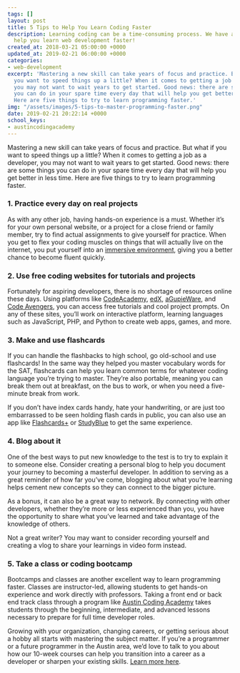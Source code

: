 ```yaml
---
tags: []
layout: post
title: 5 Tips to Help You Learn Coding Faster
description: Learning coding can be a time-consuming process. We have a few tips to
  help you learn web development faster!
created_at: 2018-03-21 05:00:00 +0000
updated_at: 2019-02-21 06:00:00 +0000
categories:
- web-development
excerpt: 'Mastering a new skill can take years of focus and practice. But what if
  you want to speed things up a little? When it comes to getting a job as a web developer,
  you may not want to wait years to get started. Good news: there are some things
  you can do in your spare time every day that will help you get better in less time.
  Here are five things to try to learn programming faster.'
img: "/assets/images/5-tips-to-master-programming-faster.png"
date: 2019-02-21 20:22:14 +0000
school_keys:
- austincodingacademy
---
```

Mastering a new skill can take years of focus and practice. But what if you want to speed things up a little? When it comes to getting a job as a developer, you may not want to wait years to get started. Good news: there are some things you can do in your spare time every day that will help you get better in less time. Here are five things to try to learn programming faster.

### 1. Practice every day on real projects

As with any other job, having hands-on experience is a must. Whether it’s for your own personal website, or a project for a close friend or family member, try to find actual assignments to give yourself for practice. When you get to flex your coding muscles on things that will actually live on the internet, you put yourself into an [immersive environment](https://austincodingacademy.com/blog/how-the-principles-of-language-learning-can-help-you-code-better), giving you a better chance to become fluent quickly.

### 2. Use free coding websites for tutorials and projects

Fortunately for aspiring developers, there is no shortage of resources online these days. Using platforms like [CodeAcademy](http://www.codecademy.com/), [edX](https://www.edx.org/), [aGupieWare](http://agupieware.com/), and [Code Avengers](http://www.codeavengers.com/), you can access free tutorials and cool project prompts. On any of these sites, you’ll work on interactive platform, learning languages such as JavaScript, PHP, and Python to create web apps, games, and more.

### 3. Make and use flashcards

If you can handle the flashbacks to high school, go old-school and use flashcards! In the same way they helped you master vocabulary words for the SAT, flashcards can help you learn common terms for whatever coding language you’re trying to master. They’re also portable, meaning you can break them out at breakfast, on the bus to work, or when you need a five-minute break from work.

If you don’t have index cards handy, hate your handwriting, or are just too embarrassed to be seen holding flash cards in public, you can also use an app like [Flashcards+](https://itunes.apple.com/us/app/flashcards+-by-chegg-free/id408490162?mt=8) or [StudyBlue](https://itunes.apple.com/us/app/studyblue/id323887414) to get the same experience.

### 4. Blog about it

One of the best ways to put new knowledge to the test is to try to explain it to someone else. Consider creating a personal blog to help you document your journey to becoming a masterful developer. In addition to serving as a great reminder of how far you’ve come, blogging about what you’re learning helps cement new concepts so they can connect to the bigger picture.

As a bonus, it can also be a great way to network. By connecting with other developers, whether they’re more or less experienced than you, you have the opportunity to share what you’ve learned and take advantage of the knowledge of others.

Not a great writer? You may want to consider recording yourself and creating a vlog to share your learnings in video form instead.

### 5. Take a class or coding bootcamp

Bootcamps and classes are another excellent way to learn programming faster. Classes are instructor-led, allowing students to get hands-on experience and work directly with professors. Taking a front end or back end track class through a program like [Austin Coding Academy](https://www.austincodingacademy.com/) takes students through the beginning, intermediate, and advanced lessons necessary to prepare for full time developer roles.

Growing with your organization, changing careers, or getting serious about a hobby all starts with mastering the subject matter. If you’re a programmer or a future programmer in the Austin area, we’d love to talk to you about how our 10-week courses can help you transition into a career as a developer or sharpen your existing skills. [Learn more here](https://austincodingacademy.com/apply/).